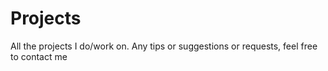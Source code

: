 Projects
========

All the projects I do/work on. Any tips or suggestions or requests, feel free to contact me